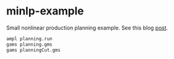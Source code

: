 minlp-example
=============

Small nonlinear production planning example.
See this blog [post](http://sbebo.github.io/blog/blog/2014/04/10/minlp/).

``` sh
ampl planning.run
gams planning.gms
gams planningCut.gms
```
